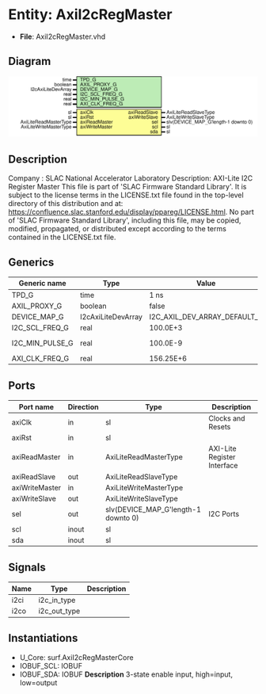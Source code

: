 # Entity: AxiI2cRegMaster

- **File**: AxiI2cRegMaster.vhd
## Diagram

![Diagram](AxiI2cRegMaster.svg "Diagram")
## Description

Company    : SLAC National Accelerator Laboratory
Description: AXI-Lite I2C Register Master
This file is part of 'SLAC Firmware Standard Library'.
It is subject to the license terms in the LICENSE.txt file found in the
top-level directory of this distribution and at:
   https://confluence.slac.stanford.edu/display/ppareg/LICENSE.html.
No part of 'SLAC Firmware Standard Library', including this file,
may be copied, modified, propagated, or distributed except according to
the terms contained in the LICENSE.txt file.
## Generics

| Generic name    | Type               | Value                        | Description      |
| --------------- | ------------------ | ---------------------------- | ---------------- |
| TPD_G           | time               | 1 ns                         |                  |
| AXIL_PROXY_G    | boolean            | false                        |                  |
| DEVICE_MAP_G    | I2cAxiLiteDevArray | I2C_AXIL_DEV_ARRAY_DEFAULT_C |                  |
| I2C_SCL_FREQ_G  | real               | 100.0E+3                     | units of Hz      |
| I2C_MIN_PULSE_G | real               | 100.0E-9                     | units of seconds |
| AXI_CLK_FREQ_G  | real               | 156.25E+6                    |                  |
## Ports

| Port name      | Direction | Type                                | Description                 |
| -------------- | --------- | ----------------------------------- | --------------------------- |
| axiClk         | in        | sl                                  | Clocks and Resets           |
| axiRst         | in        | sl                                  |                             |
| axiReadMaster  | in        | AxiLiteReadMasterType               | AXI-Lite Register Interface |
| axiReadSlave   | out       | AxiLiteReadSlaveType                |                             |
| axiWriteMaster | in        | AxiLiteWriteMasterType              |                             |
| axiWriteSlave  | out       | AxiLiteWriteSlaveType               |                             |
| sel            | out       | slv(DEVICE_MAP_G'length-1 downto 0) | I2C Ports                   |
| scl            | inout     | sl                                  |                             |
| sda            | inout     | sl                                  |                             |
## Signals

| Name | Type         | Description |
| ---- | ------------ | ----------- |
| i2ci | i2c_in_type  |             |
| i2co | i2c_out_type |             |
## Instantiations

- U_Core: surf.AxiI2cRegMasterCore
- IOBUF_SCL: IOBUF
- IOBUF_SDA: IOBUF
**Description**
3-state enable input, high=input, low=output

